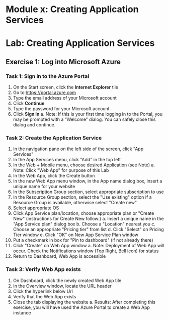 # Module x:  Creating Application Services

# Lab:  Creating Application Services

## Exercise 1:  Log into Microsoft Azure
### Task 1:  Sign in to the Azure Portal
1.  On the Start screen, click the **Internet Explorer** tile
2.  Go to <https://portal.azure.com>
3.  Type the email address of your Microsoft account
4.  Click **Continue**
5.  Type the password for your Microsoft account
6.  Click **Sign In**
	a.  Note: If this is your first time logging in to the Portal, you may be prompted with a “Welcome” dialog. You can safely close this dialog and continue.

### Task 2:  Create the Application Service
1.  In the navigation pane on the left side of the screen, click "App Services"
2.  In the App Services menu, click "Add" in the top left
3.  In the Web + Mobile menu, choose desired Application (see Note)
	a.  Note:  Click "Web App" for purpose of this Lab
4.  In the Web App, click the Create button
5.  In the new Web App menu window, in the App name dialog box, insert a unique name for your website
6.  In the Subscription Group section, select appropriate subscription to use
7.  In the Resource Group section, select the "Use existing" option if a Resource Group is available, otherwise select "Create new"
8.  Select appropriate OS
9.  Click App Service plan/location, choose appropriate plan or "Create New" (instructions for Create New follow:)
	a.  Insert a unique name in the "App Service plan" dialog box
	b.  Choose a "Location" nearest you
	c.  Choose an appropriate "Pricing tier" from list
	d.  Click "Select" on Pricing Tier window
	e.  Click "OK" on New App Service Plan window
10. Put a checkmark in box for "Pin to dashboard" (if not already there)
11. Click "Create" on Web App window
	a.  Note:  Deployment of Web App will occur.  Check the Notifications window (Top Right, Bell icon) for status
12. Return to Dashboard, Web App is accessible

###  Task 3:  Verify Web App exists
1.  On Dashboard, click the newly created Web App tile
2.  In the Overview window, locate the URL header
3.  Click the hyperlink below Url
4.  Verify that the Web App exists
5.  Close the tab displaying the website
	a.  Results:  After completing this exercise, you will have used the Azure Portal to create a Web App instance
